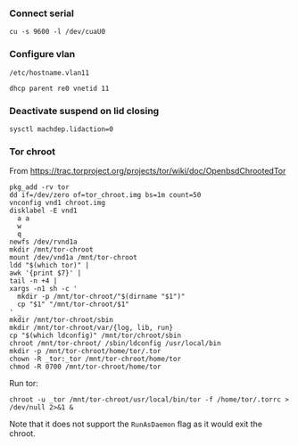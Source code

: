 ### Connect serial

```
cu -s 9600 -l /dev/cuaU0
```

### Configure vlan

`/etc/hostname.vlan11`
```
dhcp parent re0 vnetid 11
```

### Deactivate suspend on lid closing

```
sysctl machdep.lidaction=0
```

### Tor chroot

From https://trac.torproject.org/projects/tor/wiki/doc/OpenbsdChrootedTor

```
pkg_add -rv tor
dd if=/dev/zero of=tor_chroot.img bs=1m count=50
vnconfig vnd1 chroot.img
disklabel -E vnd1
  a a
  w
  q
newfs /dev/rvnd1a
mkdir /mnt/tor-chroot
mount /dev/vnd1a /mnt/tor-chroot
ldd "$(which tor)" |
awk '{print $7}' |
tail -n +4 |
xargs -n1 sh -c '
  mkdir -p /mnt/tor-chroot/"$(dirname "$1")"
  cp "$1" "/mnt/tor-chroot/$1"
' _
mkdir /mnt/tor-chroot/sbin
mkdir /mnt/tor-chroot/var/{log, lib, run}
cp "$(which ldconfig)" /mnt/tor/chroot/sbin
chroot /mnt/tor-chroot/ /sbin/ldconfig /usr/local/bin
mkdir -p /mnt/tor-chroot/home/tor/.tor
chown -R _tor:_tor /mnt/tor-chroot/home/tor
chmod -R 0700 /mnt/tor-chroot/home/tor
```

Run tor:

```
chroot -u _tor /mnt/tor-chroot/usr/local/bin/tor -f /home/tor/.torrc > /dev/null 2>&1 &
```

Note that it does not support the `RunAsDaemon` flag as it would exit the chroot.
